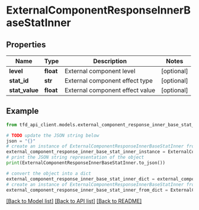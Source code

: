 # ExternalComponentResponseInnerBaseStatInner


## Properties

Name | Type | Description | Notes
------------ | ------------- | ------------- | -------------
**level** | **float** | External component level | [optional] 
**stat_id** | **str** | External component effect type | [optional] 
**stat_value** | **float** | External component effect value | [optional] 

## Example

```python
from tfd_api_client.models.external_component_response_inner_base_stat_inner import ExternalComponentResponseInnerBaseStatInner

# TODO update the JSON string below
json = "{}"
# create an instance of ExternalComponentResponseInnerBaseStatInner from a JSON string
external_component_response_inner_base_stat_inner_instance = ExternalComponentResponseInnerBaseStatInner.from_json(json)
# print the JSON string representation of the object
print(ExternalComponentResponseInnerBaseStatInner.to_json())

# convert the object into a dict
external_component_response_inner_base_stat_inner_dict = external_component_response_inner_base_stat_inner_instance.to_dict()
# create an instance of ExternalComponentResponseInnerBaseStatInner from a dict
external_component_response_inner_base_stat_inner_from_dict = ExternalComponentResponseInnerBaseStatInner.from_dict(external_component_response_inner_base_stat_inner_dict)
```
[[Back to Model list]](../README.md#documentation-for-models) [[Back to API list]](../README.md#documentation-for-api-endpoints) [[Back to README]](../README.md)


